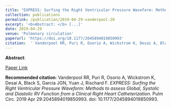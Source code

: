 ```yaml
--- 
title: "EXPRESS: Surfing the Right Ventricular Pressure Waveform: Methods to assess Global, Systolic and Diastolic RV Function from a Clinical Right Heart Catheterization." 
collection: publications 
permalink: /publication/2019-04-29-vanderpool-20 
excerpt: '<b>Abstract: </b> [...]' 
date: 2019-04-29 
venue: 'Pulmonary circulation' 
paperurl: 'https://doi.org/10.1177/2045894019850993' 
citation:  ' Vanderpool RR, Puri R, Osorio A, Wickstrom K, Desai A, Black S, Garcia JGN, Yuan J, Rischard F. <i>EXPRESS: Surfing the Right Ventricular Pressure Waveform: Methods to assess Global, Systolic and Diastolic RV Function from a Clinical Right Heart Catheterization.</i> Pulm Circ. 2019 Apr 29:2045894019850993. doi: 10.1177/2045894019850993.' 
--- 
```

<b>Abstract</b>:    
 
[Paper Link](https://doi.org/10.1177/2045894019850993) 
 
<b>Recommended citation</b>:  Vanderpool RR, Puri R, Osorio A, Wickstrom K, Desai A, Black S, Garcia JGN, Yuan J, Rischard F. <i>EXPRESS: Surfing the Right Ventricular Pressure Waveform: Methods to assess Global, Systolic and Diastolic RV Function from a Clinical Right Heart Catheterization.</i> Pulm Circ. 2019 Apr 29:2045894019850993. doi: 10.1177/2045894019850993. 
